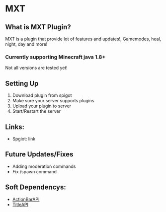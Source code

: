 # MXT

## What is MXT Plugin?
MXT is a plugin that provide lot of features and updates!, Gamemodes, heal, night, day and more!

### Currently supporting Minecraft java 1.8+ 
Not all versions are tested yet!

## Setting Up
1. Download plugin from spigot
2. Make sure your server supports plugins
3. Upload your plugin to server
4. Start/Restart the server

## Links:
- Spgiot: link

## Future Updates/Fixes
- Adding moderation commands
- Fix /spawn command

## Soft Dependencys:
- [ActionBarAPI](https://www.spigotmc.org/resources/actionbarapi-1-8-1-14-2.1315/)
- [TitleAPI](https://www.spigotmc.org/resources/titleapi-1-8-1-17.1325/)

